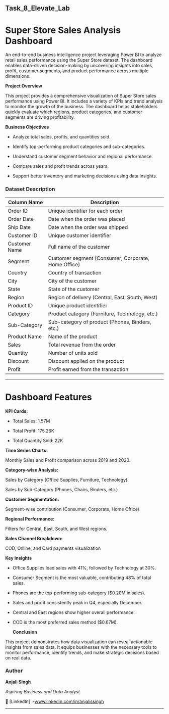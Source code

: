 ## **Task_8_Elevate_Lab**


# Super Store Sales Analysis Dashboard


An end-to-end business intelligence project leveraging Power BI to analyze retail sales performance using the Super Store dataset. The dashboard enables data-driven decision-making by uncovering insights into sales, profit, customer segments, and product performance across multiple dimensions.


**Project Overview**

This project provides a comprehensive visualization of Super Store sales performance using Power BI. It includes a variety of KPIs and trend analysis to monitor the growth of the business. The dashboard helps stakeholders quickly evaluate which regions, product categories, and customer segments are driving profitability.


**Business Objectives**

- Analyze total sales, profits, and quantities sold.

- Identify top-performing product categories and sub-categories.

- Understand customer segment behavior and regional performance.

- Compare sales and profit trends across years.

- Support better inventory and marketing decisions using data insights.


### Dataset Description



| Column Name       | Description                                           |
|-------------------|-------------------------------------------------------|
| Order ID          | Unique identifier for each order                     |
| Order Date        | Date when the order was placed                       |
| Ship Date         | Date when the order was shipped                      |
| Customer ID       | Unique customer identifier                           |
| Customer Name     | Full name of the customer                            |
| Segment           | Customer segment (Consumer, Corporate, Home Office)  |
| Country           | Country of transaction                               |
| City              | City of the customer                                 |
| State             | State of the customer                                |
| Region            | Region of delivery (Central, East, South, West)      |
| Product ID        | Unique product identifier                            |
| Category          | Product category (Furniture, Technology, etc.)       |
| Sub-Category      | Sub-category of product (Phones, Binders, etc.)      |
| Product Name      | Name of the product                                  |
| Sales             | Total revenue from the order                         |
| Quantity          | Number of units sold                                 |
| Discount          | Discount applied on the product                      |
| Profit            | Profit earned from the transaction                   |


---


# **Dashboard Features**


 **KPI Cards:**
 
- Total Sales: 1.57M

- Total Profit: 175.26K

- Total Quantity Sold: 22K

 **Time Series Charts:**
 
Monthly Sales and Profit comparison across 2019 and 2020.


**Category-wise Analysis:**


Sales by Category (Office Supplies, Furniture, Technology)

Sales by Sub-Category (Phones, Chairs, Binders, etc.)


 **Customer Segmentation:**

 
Segment-wise contribution (Consumer, Corporate, Home Office)

 **Regional Performance:**
 
Filters for Central, East, South, and West regions.

 **Sales Channel Breakdown:**

COD, Online, and Card payments visualization


**Key Insights**

- Office Supplies lead sales with 41%, followed by Technology at 30%.

- Consumer Segment is the most valuable, contributing 48% of total sales.

- Phones are the top-performing sub-category ($0.20M in sales).

- Sales and profit consistently peak in Q4, especially December.

- Central and East regions show higher overall performance.

- COD is the most preferred sales method ($0.67M).



  **Conclusion**

  
This project demonstrates how data visualization can reveal actionable insights from sales data. It equips businesses with the necessary tools to monitor performance, identify trends, and make strategic decisions based on real data.



### **Author**

**Anjali Singh**  

_Aspiring Business and Data Analyst_ 

🔗 [LinkedIn] :-www.linkedin.com/in/anjalissingh 


---
